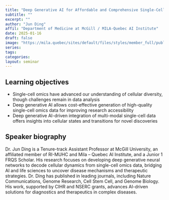 ```yaml
---
title: "Deep Generative AI for Affordable and Comprehensive Single-Cell Omics"
subtitle: ""
excerpt: ""
author: "Jun Ding"
affil: "Department of Medicine at McGill / MILA-Quebec AI Institute"
date: 2025-01-16
draft: false
image: "https://mila.quebec/sites/default/files/styles/member_full/public/member/5252/portrait-of-jun-ding.jpeg.webp?itok=pt06bGx_"
series:
tags:
categories:
layout: seminar
---
```


## Learning objectives

* Single-cell omics have advanced our understanding of cellular diversity, though challenges remain in data analysis
* Deep generative AI allows cost-effective generation of high-quality single-cell omics data for improving research accessibility
* Deep generative AI-driven integration of multi-modal single-cell data offers insights into cellular states and transitions for novel discoveries

## Speaker biography

Dr. Jun Ding is a Tenure-track Assistant Professor at McGill University, an affiliated member of RI-MUHC and Mila – Quebec AI Institute, and a Junior 1 FRQS Scholar. His research focuses on developing deep generative neural networks to decode cellular dynamics from single-cell omics data, bridging AI and life sciences to uncover disease mechanisms and therapeutic strategies. Dr. Ding has published in leading journals, including Nature Communications, Genome Research, Cell Stem Cell, and Genome Biology. His work, supported by CIHR and NSERC grants, advances AI-driven solutions for diagnostics and therapeutics in complex diseases.
